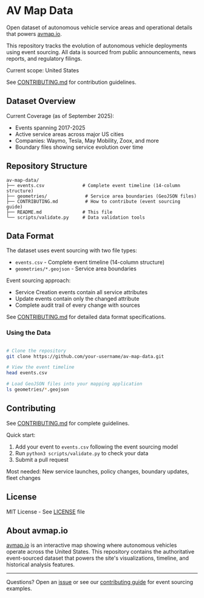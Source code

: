 # AV Map Data

Open dataset of autonomous vehicle service areas and operational details that powers [avmap.io](https://avmap.io).

This repository tracks the evolution of autonomous vehicle deployments using event sourcing. All data is sourced from public announcements, news reports, and regulatory filings.

Current scope: United States

See [CONTRIBUTING.md](CONTRIBUTING.md) for contribution guidelines.

## Dataset Overview

Current Coverage (as of September 2025):

- Events spanning 2017-2025
- Active service areas across major US cities
- Companies: Waymo, Tesla, May Mobility, Zoox, and more
- Boundary files showing service evolution over time

## Repository Structure

```
av-map-data/
├── events.csv              # Complete event timeline (14-column structure)
├── geometries/              # Service area boundaries (GeoJSON files)
├── CONTRIBUTING.md          # How to contribute (event sourcing guide)
├── README.md               # This file
└── scripts/validate.py     # Data validation tools
```

## Data Format

The dataset uses event sourcing with two file types:

- `events.csv` - Complete event timeline (14-column structure)
- `geometries/*.geojson` - Service area boundaries

Event sourcing approach:

- Service Creation events contain all service attributes
- Update events contain only the changed attribute
- Complete audit trail of every change with sources

See [CONTRIBUTING.md](CONTRIBUTING.md) for detailed data format specifications.

### Using the Data

```bash

# Clone the repository
git clone https://github.com/your-username/av-map-data.git

# View the event timeline
head events.csv

# Load GeoJSON files into your mapping application
ls geometries/*.geojson
```

## Contributing

See [CONTRIBUTING.md](CONTRIBUTING.md) for complete guidelines.

Quick start:

1. Add your event to `events.csv` following the event sourcing model
2. Run `python3 scripts/validate.py` to check your data
3. Submit a pull request

Most needed: New service launches, policy changes, boundary updates, fleet changes

## License

MIT License - See [LICENSE](LICENSE) file

## About avmap.io

[avmap.io](https://avmap.io) is an interactive map showing where autonomous vehicles operate across the United States. This repository contains the authoritative event-sourced dataset that powers the site's visualizations, timeline, and historical analysis features.

---

Questions? Open an [issue](../../issues) or see our [contributing guide](CONTRIBUTING.md) for event sourcing examples.
